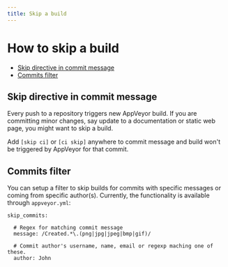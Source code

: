 ```yaml
---
title: Skip a build
---
```


# How to skip a build

* [Skip directive in commit message](#skip-directive)
* [Commits filter](#commits-filter)


<a id="skip-directive"></a>
## Skip directive in commit message

Every push to a repository triggers new AppVeyor build. If you are committing minor changes, say update to a documentation or static web page, you might want to skip a build.

Add `[skip ci]` or `[ci skip]` anywhere to commit message and build won't be triggered by AppVeyor for that commit.


<a id="commits-filter"></a>
## Commits filter

You can setup a filter to skip builds for commits with specific messages or coming from specific author(s). Currently, the functionality is available through `appveyor.yml`:

	skip_commits:

	  # Regex for matching commit message
	  message: /Created.*\.(png|jpg|jpeg|bmp|gif)/       

      # Commit author's username, name, email or regexp maching one of these.
	  author: John                                       